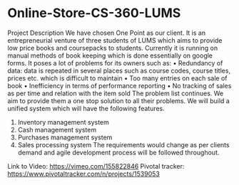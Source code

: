 # Online-Store-CS-360-LUMS

Project Description
We have chosen One Point as our client. It is an entrepreneurial venture of three students of LUMS which aims to provide low price books and coursepacks to students. Currently it is running on manual methods of book keeping which is done essentially on google forms. It poses a lot of problems for its owners such as:
•	Redundancy of data: data is repeated in several places such as course codes, course titles, prices etc. which is difficult to maintain
•	Too many entries on each sale of book
•	Inefficiency in terms of performance reporting
•	No tracking of sales as per time and relation with the item sold
The problem list continues.
We aim to provide them a one stop solution to all their problems. We will build a unified system which will have the following features. 
1.	Inventory management system
2.	Cash management system
3.	Purchases management system
4.	Sales processing system
The requirements would change as per clients demand and agile development process will be followed throughout.

Link to Video: https://vimeo.com/155822846
Pivotal tracker: https://www.pivotaltracker.com/n/projects/1539053
